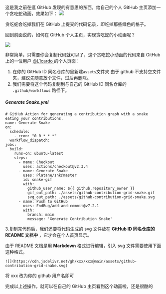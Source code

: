 这是我之前在逛 GitHub 发现的有意思的东西，给自己的个人 GitHub 主页添加一个贪吃蛇动画，效果如下：
![](https://xlenco.onmicrosoft.cn/i/a1ebe329-c070-4ba4-a43a-ffb0ebf92d39_QNF0TQPaX.gif?updatedAt=1700639914512#id=cx9Ja&originHeight=206&originWidth=880&originalType=binary&ratio=1&rotation=0&showTitle=false&status=done&style=none&title=)

贪吃蛇会吃掉我们在 GitHub 上提交的代码记录，即吃掉那些绿色的格子。

回到前面说的，如何在 GitHub 个人主页，实现贪吃蛇的小动画呢？

![](https://github-readme-stats.vercel.app/api/pin/?username=L1cardo&repo=L1cardo&show_owner=true#id=PvPYC&originalType=binary&ratio=1&rotation=0&showTitle=false&status=done&style=none&title=#id=usjV8&originalType=binary&ratio=1&rotation=0&showTitle=false&status=done&style=none&title=)

非常简单，只需要你会复制代码就可以了，这个贪吃蛇小动画的代码来自 GitHub 上的一位用户 [@L1cardo ](/L1cardo) 的个人页面：

1. 在你的 GitHub ID 同名仓库的里新建`assets`文件夹
由于 github 不支持空文件夹，建议先随意放个文件，过后再删除。
2. 我们需要将这个代码复制到与自己的 GitHub ID 同名仓库的 `.github/workflows` 路径下。

##### **Generate Snake.yml**

```
# GitHub Action for generating a contribution graph with a snake eating your contributions.
name: Generate Snake
on:
  schedule:
    - cron: "0 0 * * *"
  workflow_dispatch:
jobs:
  build:
    runs-on: ubuntu-latest
    steps:
      - name: Checkout
        uses: actions/checkout@v2.3.4
      - name: Generate Snake
        uses: Platane/snk@master
        id: snake-gif
        with:
          github_user_name: ${{ github.repository_owner }}
          gif_out_path: ./assets/github-contribution-grid-snake.gif
          svg_out_path: ./assets/github-contribution-grid-snake.svg
      - name: Push to GitHub
        uses: EndBug/add-and-commit@v7.2.1
        with:
          branch: main
          message: 'Generate Contribution Snake'
```

3.复制完代码后，我们还要将代码生成的 svg 文件放在 **GitHub ID 同名仓库的 README 文档中** ，它才会在个人首页显示。

由于 README 文档是用 **Markdown** 格式进行编辑，引入 svg 文件需要使用下面这种格式。

```
![](https://cdn.jsdelivr.net/gh/xxx/xxx@main/assets/github-contribution-grid-snake.svg)
```

将 xxx 改为你的 github 用户名即可

完成以上述操作，就可以在自己的 GitHub 主页看到这个动画啦，还是很酷的
